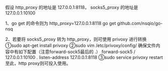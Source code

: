 假设 http_proxy 的地址是 127.0.0.1:8118， socks5_proxy 的地址是 127.0.0.1:10100

1、go get 的命令则为 http_proxy=127.0.0.1:8118 go get github.com/nsqio/go-nsq

2、若要将 socks5_proxy 转为 http_proxy，则可使用 privoxy 进行转换
①sudo apt-get install privoxy
②sudo vim /etc/privoxy/config/
  确保文件内容中有如下配置（注意forward-sock5最后的 .）
  forward-sock5	/	127.0.0.1:10100	.
  listen-address  127.0.0.1:8118
③sudo service privoxy restart
至此，http proxy则可投入使用。
